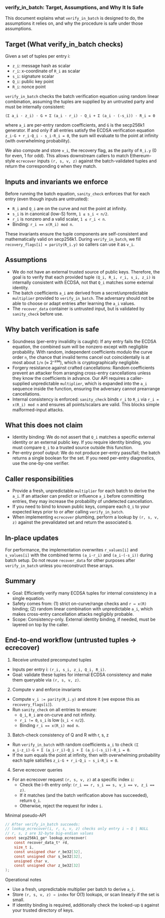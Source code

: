 ### verify_in_batch: Target, Assumptions, and Why It Is Safe

This document explains what `verify_in_batch` is designed to do, the assumptions it relies on, and why the procedure is safe under those assumptions.

## Target (What verify_in_batch checks)

Given a set of tuples per entry i:
- `z_i`: message hash as scalar
- `r_i`: x-coordinate of `R_i` as scalar
- `s_i`: signature scalar
- `Q_i`: public key point
- `R_i`: nonce point

`verify_in_batch` checks the batch verification equation using random linear combination, assuming the tuples are supplied by an untrusted party and must be internally consistent:

```
(Σ a_i · z_i) · G + Σ (a_i · r_i) · Q_i + Σ (a_i · (-s_i)) · R_i = 0
```

where `a_i` are per-entry random coefficients, and `G` is the secp256k1 generator. If and only if all entries satisfy the ECDSA verification equation `z_i·G + r_i·Q_i - s_i·R_i = 0`, the sum will evaluate to the point at infinity (with overwhelming probability).

We also compute and store `v_i`, the recovery flag, as the parity of `R_i.y` (0 for even, 1 for odd). This allows downstream callers to match Ethereum-style `ecrecover` inputs `(r, s, v, z)` against the batch-validated tuples and return the corresponding `Q` when they match.

## Inputs and invariants we enforce

Before running the batch equation, `sanity_check` enforces that for each entry (even though inputs are untrusted):
- `R_i` and `Q_i` are on the curve and not the point at infinity.
- `s_i` is in canonical (low-S) form, `1 ≤ s_i < n/2`.
- `r_i` is nonzero and a valid scalar, `1 ≤ r_i < n`.
- Binding: `r_i == x(R_i) mod n`.

These invariants ensure the tuple components are self-consistent and mathematically valid on secp256k1. During `verify_in_batch`, we fill `recovery_flags[i] = parity(R_i.y)` so callers can use it as `v_i`.

## Assumptions

- We do not have an external trusted source of public keys. Therefore, the goal is to verify that each provided tuple `(Q_i, R_i, r_i, s_i, z_i)` is internally consistent with ECDSA, not that `Q_i` matches some external identity.
- The batch coefficients `a_i` are derived from a secret/unpredictable `multiplier` provided to `verify_in_batch`. The adversary should not be able to choose or adapt entries after learning the `a_i` values.
- The `recover_data` container is untrusted input, but is validated by `sanity_check` before use.

## Why batch verification is safe

- Soundness (per-entry invalidity is caught): If any entry fails the ECDSA equation, the combined sum will be nonzero except with negligible probability. With random, independent coefficients modulo the curve order `n`, the chance that invalid terms cancel out coincidentally is at most about `1/n` (≈ 2⁻²⁵⁶), which is cryptographically negligible.
- Forgery resistance against crafted cancellations: Random coefficients prevent an attacker from arranging cross-entry cancellations unless they know the coefficients in advance. Our API requires a caller-supplied unpredictable `multiplier`, which is expanded into the `a_i` sequence inside the function, ensuring the adversary cannot prearrange cancellations.
- Internal consistency is enforced: `sanity_check` binds `r_i` to `R_i` via `r_i = x(R_i) mod n` and ensures all points/scalars are valid. This blocks simple malformed-input attacks.

## What this does not claim

- Identity binding: We do not assert that `Q_i` matches a specific external identity or an external public key. If you require identity binding, you must compare `Q_i` to a trusted source outside this function.
- Per-entry proof output: We do not produce per-entry pass/fail; the batch returns a single boolean for the set. If you need per-entry diagnostics, use the one-by-one verifier.

## Caller responsibilities

- Provide a fresh, unpredictable `multiplier` for each batch to derive the `a_i`. If an attacker can predict or influence `a_i` before committing entries, they may increase the probability of undetected cancellation.
- If you need to bind to known public keys, compare each `Q_i` to your expected keys prior to or after calling `verify_in_batch`.
- When implementing `ecrecover` plumbing, perform a lookup by `(r, s, v, z)` against the prevalidated set and return the associated `Q`.

## In-place updates

For performance, the implementation overwrites `r_values[i]` and `s_values[i]` with the combined terms `(a_i·r_i)` and `(a_i·(-s_i))` during batch setup. Do not reuse `recover_data` for other purposes after `verify_in_batch` unless you reconstruct these arrays.

## Summary

- Goal: Efficiently verify many ECDSA tuples for internal consistency in a single equation.
- Safety comes from: (1) strict on-curve/range checks and `r ↔ x(R)` binding; (2) random linear combination with unpredictable `a_i`, which makes cross-entry cancellation attacks negligibly probable.
- Scope: Consistency-only. External identity binding, if needed, must be layered on top by the caller.


## End-to-end workflow (untrusted tuples → ecrecover)

1) Receive untrusted precomputed tuples
- Inputs per entry i: `(r_i, s_i, z_i, Q_i, R_i)`.
- Goal: validate these tuples for internal ECDSA consistency and make them queryable via `(r, s, v, z)`.

2) Compute v and enforce invariants
- Compute `v_i := parity(R_i.y)` and store it (we expose this as `recovery_flags[i]`).
- Run `sanity_check` on all entries to ensure:
  - `Q_i`, `R_i` are on-curve and not infinity.
  - `r_i != 0`, `s_i` is low (`s_i < n/2`).
  - Binding `r_i == x(R_i) mod n`.

3) Batch-check consistency of Q and R with r, s, z
- Run `verify_in_batch` with random coefficients `a_i` to check
  `(Σ a_i·z_i)·G + Σ (a_i·r_i)·Q_i + Σ (a_i·(-s_i))·R_i = 0`.
- If the sum equals the point at infinity, then with overwhelming probability each tuple satisfies `z_i·G + r_i·Q_i − s_i·R_i = 0`.

4) Serve ecrecover queries
- For an ecrecover request `(r, s, v, z)` at a specific index `i`:
  - Check the i-th entry only: `(r_i == r, s_i == s, v_i == v, z_i == z)`.
  - If it matches (and the batch verification above has succeeded), return `Q_i`.
  - Otherwise, reject the request for index `i`.

Minimal pseudo-API
```c
// After verify_in_batch succeeds:
// lookup_ecrecover(i, r, s, v, z) checks only entry i → Q | NULL
// r, s, z are 32-byte big-endian values
const secp256k1_ge* lookup_ecrecover(
    const recover_data_t* rd,
    size_t i,
    const unsigned char r_be32[32],
    const unsigned char s_be32[32],
    unsigned char v,
    const unsigned char z_be32[32]
);
```

Operational notes
- Use a fresh, unpredictable multiplier per batch to derive `a_i`.
- Store `(r, s, v, z) → index` for O(1) lookups, or scan linearly if the set is small.
- If identity binding is required, additionally check the looked-up `Q` against your trusted directory of keys.



